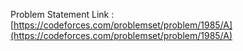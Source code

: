Problem Statement Link : [https://codeforces.com/problemset/problem/1985/A](https://codeforces.com/problemset/problem/1985/A)